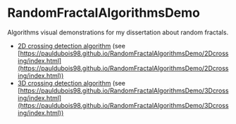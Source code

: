 # RandomFractalAlgorithmsDemo
Algorithms visual demonstrations for my dissertation about random fractals.

* [2D crossing detection algorithm](https://pauldubois98.github.io/RandomFractalAlgorithmsDemo/2Dcrossing/index.html) (see [https://pauldubois98.github.io/RandomFractalAlgorithmsDemo/2Dcrossing/index.html](https://pauldubois98.github.io/RandomFractalAlgorithmsDemo/2Dcrossing/index.html))
* [3D crossing detection algorithm](https://pauldubois98.github.io/RandomFractalAlgorithmsDemo/3Dcrossing/index.html) (see [https://pauldubois98.github.io/RandomFractalAlgorithmsDemo/3Dcrossing/index.html](https://pauldubois98.github.io/RandomFractalAlgorithmsDemo/3Dcrossing/index.html))

